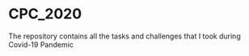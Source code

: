# CPC_2020
The repository contains all the tasks and challenges that I took during Covid-19 Pandemic
